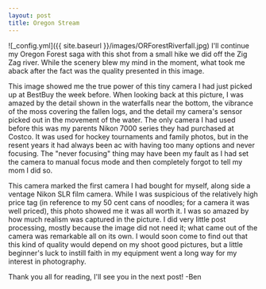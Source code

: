 ```yaml
---
layout: post
title: Oregon Stream
---
```


![_config.yml]({{ site.baseurl }}/images/ORForestRiverfall.jpg)
I'll continue my Oregon Forest saga with this shot from a small hike we did off the Zig Zag river. While the scenery blew my mind in the moment, what took me aback after the fact was the quality presented in this image.


This image showed me the true power of this tiny camera I had just picked up at BestBuy the week before. When looking back at this picture, I was amazed by the detail shown in the waterfalls near the bottom, the vibrance of the moss covering the fallen logs, and the detail my camera's sensor picked out in the movement of the water. The only camera I had used before this was my parents Nikon 7000 series they had purchased at Costco. It was used for hockey tournaments and family photos, but in the resent years it had always been ac with having too many options and never focusing. The "never focusing" thing may have been my fault as I had set the camera to manual focus mode and then completely forgot to tell my mom I did so.

This camera marked the first camera I had bought for myself, along side a ventage Nikon SLR film camera. While I was suspicious of the relatively high price tag (in reference to my 50 cent cans of noodles; for a camera it was well priced), this photo showed me it was all worth it. I was so amazed by how much realism was captured in the picture. I did very little post processing, mostly because the image did not need it; what came out of the camera was remarkable all on its own. I would soon come to find out that this kind of quality would depend on my shoot good pictures, but a little beginner's luck to instill faith in my equipment went a long way for my interest in photography.

Thank you all for reading, I'll see you in the next post!
-Ben
